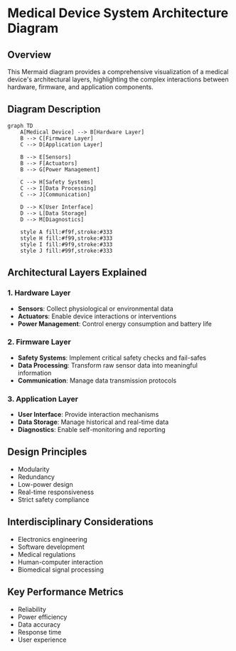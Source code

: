 # Medical Device System Architecture Diagram

## Overview
This Mermaid diagram provides a comprehensive visualization of a medical device's architectural layers, highlighting the complex interactions between hardware, firmware, and application components.

## Diagram Description
```mermaid
graph TD
    A[Medical Device] --> B[Hardware Layer]
    B --> C[Firmware Layer]
    C --> D[Application Layer]
    
    B --> E[Sensors]
    B --> F[Actuators]
    B --> G[Power Management]
    
    C --> H[Safety Systems]
    C --> I[Data Processing]
    C --> J[Communication]
    
    D --> K[User Interface]
    D --> L[Data Storage]
    D --> M[Diagnostics]
    
    style A fill:#f9f,stroke:#333
    style H fill:#f99,stroke:#333
    style I fill:#9f9,stroke:#333
    style J fill:#99f,stroke:#333
```

## Architectural Layers Explained

### 1. Hardware Layer
- **Sensors**: Collect physiological or environmental data
- **Actuators**: Enable device interactions or interventions
- **Power Management**: Control energy consumption and battery life

### 2. Firmware Layer
- **Safety Systems**: Implement critical safety checks and fail-safes
- **Data Processing**: Transform raw sensor data into meaningful information
- **Communication**: Manage data transmission protocols

### 3. Application Layer
- **User Interface**: Provide interaction mechanisms
- **Data Storage**: Manage historical and real-time data
- **Diagnostics**: Enable self-monitoring and reporting

## Design Principles
- Modularity
- Redundancy
- Low-power design
- Real-time responsiveness
- Strict safety compliance

## Interdisciplinary Considerations
- Electronics engineering
- Software development
- Medical regulations
- Human-computer interaction
- Biomedical signal processing

## Key Performance Metrics
- Reliability
- Power efficiency
- Data accuracy
- Response time
- User experience 
